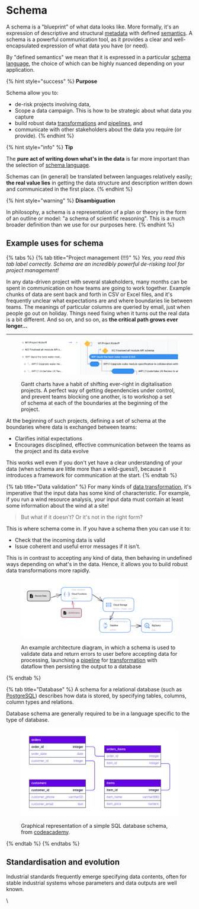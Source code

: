# Schema

A schema is a "blueprint" of what data looks like. More formally, it's an expression of descriptive and structural [metadata](live-edit-and-locked-edits.md) with defined [semantics](collections.md). A schema is a powerful communication tool, as it provides a clear and well-encapsulated expression of what data you have (or need).

By "defined semantics" we mean that it is expressed in a particular [schema language](schema-language.md), the choice of which can be highly nuanced depending on your application.

{% hint style="success" %}
**Purpose**

Schema allow you to:

* de-risk projects involving data,
* Scope a data campaign. This is how to be strategic about what data you capture
* build robust data [transformations](transformation.md) and [pipelines](pipeline.md), and
* communicate with other stakeholders about the data you require (or provide).
{% endhint %}

{% hint style="info" %}
**Tip**

The **pure act of writing down what's in the data** is far more important than the selection of [schema language](schema-language.md).

Schemas can (in general) be translated between languages relatively easily; **the real value lies** in getting the data structure and description written down and communicated in the first place.
{% endhint %}

{% hint style="warning" %}
**Disambiguation**

In philosophy, a schema is a representation of a plan or theory in the form of an outline or model: "a schema of scientific reasoning". This is a much broader definition than we use for our purposes here.
{% endhint %}

## Example uses for schema

{% tabs %}
{% tab title="Project management (!!!)" %}
_Yes, you read this tab label correctly. Schema are an incredibly powerful de-risking tool for project management!_

In any data-driven project with several stakeholders, many months can be spent in communication on how teams are going to work together. Example chunks of data are sent back and forth in CSV or Excel files, and it's frequently unclear what expectations are and where boundaries lie between teams. The meanings of particular columns are queried by email, just when people go out on holiday. Things need fixing when it turns out the real data is a bit different. And so on, and so on, as **the critical path grows ever longer...**

****

<figure><img src="../.gitbook/assets/Screenshot 2022-12-15 at 11.38.42.png" alt=""><figcaption><p>Gantt charts have a habit of shifting ever-right in digitalisation projects. A perfect way of getting dependencies under control, and prevent teams blocking one another, is to workshop a set of schema at each of the boundaries at the beginning of the project.</p></figcaption></figure>

At the beginning of such projects, defining a set of schema at the boundaries where data is exchanged between teams:

* Clarifies initial expectations&#x20;
* Encourages disciplined, effective communication between the teams as the project and its data evolve

This works well even if you don't yet have a clear understanding of your data (when schema are little more than a wild-guess!), because it introduces a framework for communication at the start.
{% endtab %}

{% tab title="Data validation" %}
For many kinds of [data transformation](transformation.md), it's imperative that the input data has some kind of characteristic. For example, if you run a wind resource analysis, your input data must contain at least some information about the wind at a site!

> But what if it doesn't? Or it's not in the right form?

This is where schema come in. If you have a schema then you can use it to:

* Check that the incoming data is valid
* Issue coherent and useful error messages if it isn't.

This is in contrast to accepting any kind of data, then behaving in undefined ways depending on what's in the data. Hence, it allows you to build robust data transformations more rapidly.

<figure><img src="../.gitbook/assets/preprocessing-pipeline.svg" alt=""><figcaption><p>An example architecture diagram, in which a schema is used to validate data and return errors to user before accepting data for processing, launching a <a href="pipeline.md">pipeline</a> for <a href="transformation.md">transformation</a> with dataflow then persisting the output to a database</p></figcaption></figure>
{% endtab %}

{% tab title="Database" %}
A schema for a relational database (such as [PostgreSQL](https://www.postgresql.org/)) describes how data is stored, by specifying tables, columns, column types and relations.

Database schema are generally required to be in a language specific to the type of database.

<figure><img src="../.gitbook/assets/database schema example.png" alt=""><figcaption><p>Graphical representation of a simple SQL database schema, from <a href="https://www.codecademy.com/learn/how-do-i-make-and-populate-my-own-database/modules/designing-a-database-schema/cheatsheet">codeacademy</a>.</p></figcaption></figure>
{% endtab %}
{% endtabs %}



## Standardisation and evolution

Industrial standards frequently emerge specifying data contents, often for stable industrial systems whose parameters and data outputs are well known.





\
